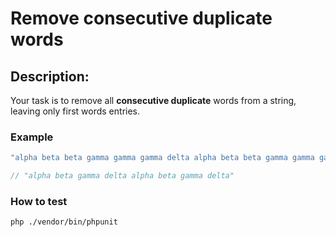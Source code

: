 # Remove consecutive duplicate words
## Description:

Your task is to remove all **consecutive duplicate** words from a string, leaving only first words entries.

### Example
```js
"alpha beta beta gamma gamma gamma delta alpha beta beta gamma gamma gamma delta"

// "alpha beta gamma delta alpha beta gamma delta"
```

### How to test
```
php ./vendor/bin/phpunit
```